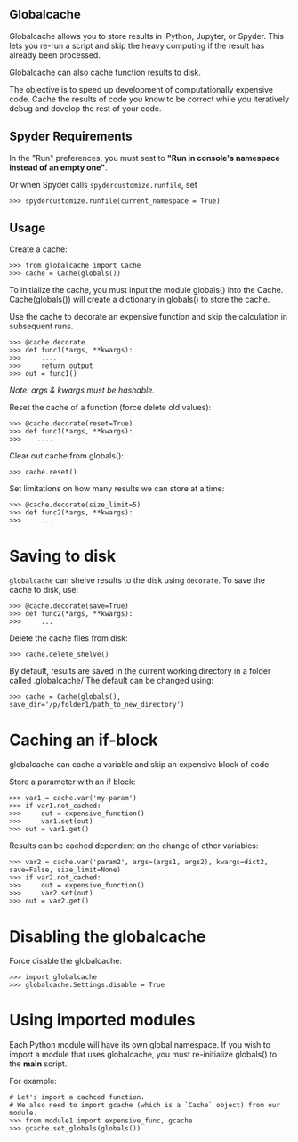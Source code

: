 Globalcache
-----------
Globalcache allows you to store results in iPython, Jupyter, or Spyder.
This lets you re-run a script and skip the heavy computing if the result 
has already been processed.

Globalcache can also cache function results to disk.

The objective is to speed up development of computationally expensive code. 
Cache the results of code you know to be correct while you iteratively 
debug and develop the rest of your code.


Spyder Requirements
--------------------
In the "Run" preferences, you must sest to **"Run in console's namespace instead of 
an empty one"**. 

Or when Spyder calls `spydercustomize.runfile`, set 

    >>> spydercustomize.runfile(current_namespace = True)

Usage
-----

Create a cache:
    
    >>> from globalcache import Cache
    >>> cache = Cache(globals())
    
To initialize the cache, you must input the module globals() into the Cache. 
Cache(globals()) will create a dictionary in globals() to store the cache. 

Use the cache to decorate an expensive function and skip the calculation in subsequent runs.


    >>> @cache.decorate
    >>> def func1(*args, **kwargs):
    >>>     ....
    >>>     return output
    >>> out = func1()
    
*Note: args & kwargs must be hashable.*


Reset the cache of a function (force delete old values):
    
    >>> @cache.decorate(reset=True)
    >>> def func1(*args, **kwargs):
    >>>    ....

Clear out cache from globals():

    >>> cache.reset()
	

Set limitations on how many results we can store at a time:

    >>> @cache.decorate(size_limit=5)
    >>> def func2(*args, **kwargs):
    >>>     ...

Saving to disk
==============

`globalcache` can shelve results to the disk using `decorate`. 
To save the cache to disk, use:
    
    >>> @cache.decorate(save=True)
    >>> def func2(*args, **kwargs):
    >>>     ...
    
    
Delete the cache files from disk:

    >>> cache.delete_shelve()
    


By default, results are saved in the current working directory in a folder called .globalcache/
The default can be changed using:
	
	>>> cache = Cache(globals(), save_dir='/p/folder1/path_to_new_directory')
	

Caching an if-block
===================

globalcache can cache a variable and skip an expensive block of code. 
	
Store a parameter with an if block:
    
    >>> var1 = cache.var('my-param')
    >>> if var1.not_cached:
    >>>     out = expensive_function()
    >>>     var1.set(out)
    >>> out = var1.get()
	
Results can be cached dependent on the change of other variables:

	>>> var2 = cache.var('param2', args=(args1, args2), kwargs=dict2, save=False, size_limit=None)
	>>> if var2.not_cached:
	>>> 	out = expensive_function()
	>>>		var2.set(out)
	>>> out = var2.get()
	

Disabling the globalcache
=========================
Force disable the globalcache:

	>>> import globalcache
	>>> globalcache.Settings.disable = True
	
	
Using imported modules
======================
Each Python module will have its own global namespace. If you wish to import a 
module that uses globalcache, you must re-initialize globals() to the __main__ script.

For example:

	# Let's import a cachced function.
	# We also need to import gcache (which is a `Cache` object) from our module.
	>>> from module1 import expensive_func, gcache 
	>>> gcache.set_globals(globals())
	